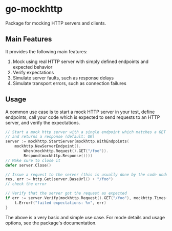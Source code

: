 # go-mockhttp

Package for mocking HTTP servers and clients. 

## Main Features
  
It provides the following main features:
1. Mock using real HTTP server with simply defined endpoints and expected behavior
1. Verify expectations
1. Simulate server faults, such as response delays
1. Simulate transport errors, such as connection failures

## Usage

A common use case is to start a mock HTTP server in your test, define endpoints, call your code which is expected to 
send requests to an HTTP server, and verify the expectations.

```go
// Start a mock http server with a single endpoint which matches a GET request with path "/foo" 
// and returns a response (default: OK) 
server := mockhttp.StartServer(mockhttp.WithEndpoints(
	mockhttp.NewServerEndpoint().
		When(mockhttp.Request().GET("/foo")).
		Respond(mockhttp.Response())))
// Make sure to close it
defer server.Close()

// Issue a request to the server (this is usually done by the code under test...)
res, err := http.Get(server.BaseUrl() + "/foo")
// check the error

// Verify that the server got the request as expected
if err := server.Verify(mockhttp.Request().GET("/foo"), mockhttp.Times(1)); err != nil {
	t.Errorf("failed expectations: %v", err)
}
```

The above is a very basic and simple use case. For mode details and usage options, see the package's documentation.